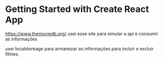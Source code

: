 # Getting Started with Create React App




https://www.themoviedb.org/ usei esse site para simular a api e consumir as informações

usei localstoreage para armanezar as informações para incluir e excluir filmes.
